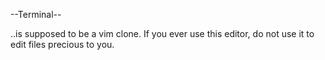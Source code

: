 --Terminal--

..is supposed to be a vim clone.
If you ever use this editor, do not use it to edit files precious to you.

